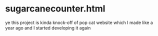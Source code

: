 # sugarcanecounter.html

ye this project is kinda knock-off of pop cat website which I made like a year ago and I started developing it again
